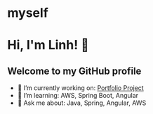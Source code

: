 # myself

# Hi, I'm Linh! 👋
## Welcome to my GitHub profile
- 🔭 I’m currently working on: [Portfolio Project](https://github.com/linh123/portfolio)
- 🌱 I’m learning: AWS, Spring Boot, Angular
- 💬 Ask me about: Java, Spring, Angular, AWS
